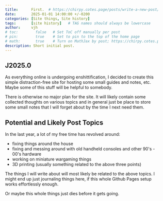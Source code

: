 ```yaml
---
title:      First.  # https://chirpy.cotes.page/posts/write-a-new-post/
date:       2025-01-01 14:00:00 +/-0200
categories: [Site things, Site history]
tags:       [site history]   # TAG names should always be lowercase
author:     vjh
# toc:        false   # Set ToC off manually per post
# pin:        true    # Set to pin to the top of the home page
# math:       true    # Turn on MathJax by post; https://chirpy.cotes.page/posts/write-a-new-post/#mathematics
description: Short initial post.
---
```


## J2025.0

As everything online is undergoing enshittification, I decided to create this simple distraction-free site for hosting some small guides and notes, etc. Maybe some of this stuff will be helpful to somebody.

There is otherwise no major plan for the site. It will likely contain some collected thoughts on various topics and in general just be place to store some small notes that I will forget about by the time I next need them.

## Potential and Likely Post Topics

In the last year, a lot of my free time has revolved around:

- fixing things around the house
- fixing and messing around with old handheld consoles and other 90's - 00's hardware
- working on miniature wargaming things
- 3D printing (usually something related to the above three points)

The things I will write about will most likely be related to the above topics. I might end up just journaling things here, if this whole Github Pages setup works effortlessly enough.

Or maybe this whole things just dies before it gets going.
